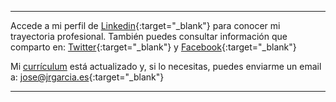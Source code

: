 ----

Accede a mi perfil de [Linkedin](https://www.linkedin.com/in/joseramongg){:target="_blank"} para conocer mi trayectoria profesional. También puedes consultar información que comparto en: [Twitter](https://twitter.com/joseramongg){:target="_blank"} y [Facebook](https://www.facebook.com/joseramon.garcia.3382/){:target="_blank"}  

Mi [currículum](cv.md) está actualizado y, si lo necesitas, puedes enviarme un email a: [jose@jrgarcia.es](mailto:jose@jrgarcia.es){:target="_blank"}   

----








